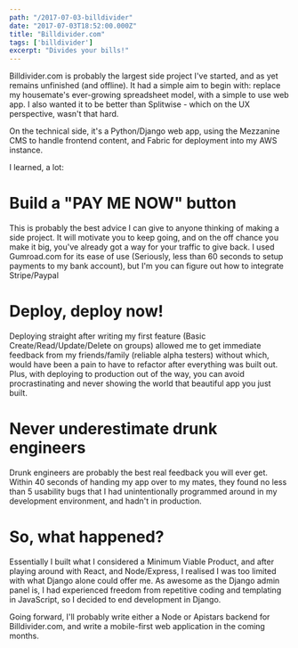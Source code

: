 ```yaml
---
path: "/2017-07-03-billdivider"
date: "2017-07-03T18:52:00.000Z"
title: "Billdivider.com"
tags: ['billdivider']
excerpt: "Divides your bills!"
---
```


Billdivider.com is probably the largest side project I've started, and as yet
remains unfinished (and offline). It had a simple aim to begin with: replace my
housemate's ever-growing spreadsheet model, with a simple to use web app. I also
wanted it to be better than Splitwise - which on the UX perspective, wasn't that
hard.

On the technical side, it's a Python/Django web app, using the Mezzanine CMS to
handle frontend content, and Fabric for deployment into my AWS instance.

I learned, a lot:

# Build a "PAY ME NOW" button

This is probably the best advice I can give to anyone thinking of making a side
project. It will motivate you to keep going, and on the off chance you make it
big, you've already got a way for your traffic to give back. I used Gumroad.com
for its ease of use (Seriously, less than 60 seconds to setup payments to my
bank account), but I'm you can figure out how to integrate Stripe/Paypal

# Deploy, deploy now!

Deploying straight after writing my first feature (Basic
Create/Read/Update/Delete on groups) allowed me to get immediate feedback from
my friends/family (reliable alpha testers) without which, would have been a pain
to have to refactor after everything was built out. Plus, with deploying to
production out of the way, you can avoid procrastinating and never showing the
world that beautiful app you just built.

# Never underestimate drunk engineers

Drunk engineers are probably the best real feedback you will ever get. Within 40
seconds of handing my app over to my mates, they found no less than 5 usability
bugs that I had unintentionally programmed around in my development environment,
and hadn't in production.

# So, what happened?

Essentially I built what I considered a Minimum Viable Product, and after
playing around with React, and Node/Express, I realised I was too limited with
what Django alone could offer me. As awesome as the Django admin panel is, I had
experienced freedom from repetitive coding and templating in JavaScript, so I
decided to end development in Django.

Going forward, I'll probably write either a Node or Apistars backend for
Billdivider.com, and write a mobile-first web application in the coming months.
